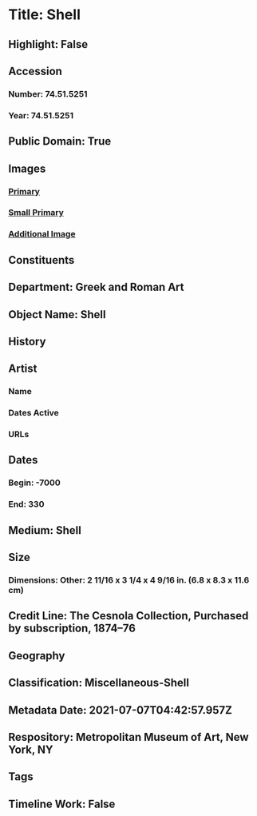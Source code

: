 # Title: Shell
## Highlight: False
## Accession
### Number: 74.51.5251
### Year: 74.51.5251
## Public Domain: True
## Images
### [Primary](https://images.metmuseum.org/CRDImages/gr/original/LC-74_51_5251a.jpg)
### [Small Primary](https://images.metmuseum.org/CRDImages/gr/web-large/LC-74_51_5251a.jpg)
### [Additional Image](https://images.metmuseum.org/CRDImages/gr/original/LC-74_51_5251b.jpg)
## Constituents
## Department: Greek and Roman Art
## Object Name: Shell
## History
## Artist
### Name
### Dates Active
### URLs
## Dates
### Begin: -7000
### End: 330
## Medium: Shell
## Size
### Dimensions: Other: 2 11/16 x 3 1/4 x 4 9/16 in. (6.8 x 8.3 x 11.6 cm)
## Credit Line: The Cesnola Collection, Purchased by subscription, 1874–76
## Geography
## Classification: Miscellaneous-Shell
## Metadata Date: 2021-07-07T04:42:57.957Z
## Respository: Metropolitan Museum of Art, New York, NY
## Tags
## Timeline Work: False